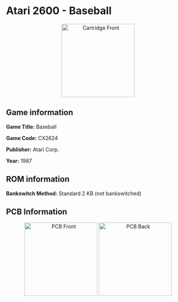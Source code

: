 # Atari 2600 - Baseball

<p align="center" width="100%">
	<img src="https://ia601400.us.archive.org/8/items/A26_BASKETBALL_CX2624/LABEL_FRONT.jpg" alt="Cartridge Front" width="200"/>
</p>

## Game information

**Game Title:** Baseball

**Game Code:** CX2624

**Publisher:** Atari Corp.

**Year:** 1987

## ROM information

**Bankswitch Method:** Standard 2 KB (not bankswitched)

## PCB Information

<p align="center" width="100%">
	<img src="https://ia601400.us.archive.org/8/items/A26_BASKETBALL_CX2624/PCB_FRONT.jpg" alt="PCB Front" width="200"/>
	<img src="https://ia601400.us.archive.org/8/items/A26_BASKETBALL_CX2624/PCB_BACK.jpg" alt="PCB Back" width="200"/>
</p>
